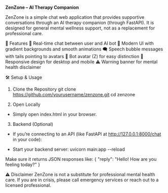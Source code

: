 **ZenZone – AI Therapy Companion**

ZenZone is a simple chat web application that provides supportive conversations through an AI therapy companion (through FastAPI).
It is designed for general mental wellness support, not as a replacement for professional care.

🚀 Features
💬 Real-time chat between user and AI bot
🎨 Modern UI with gradient backgrounds and smooth animations
🗨️ Speech bubble messages with tails pointing to avatars
🤖 Bot avatar (Z) for easy distinction
📱 Responsive design for desktop and mobile
⚠️ Warning banner for mental health disclaimer

🛠️ Setup & Usage
1. Clone the Repository
git clone https://github.com/yourusername/zenzone.git
cd zenzone

2. Open Locally

- Simply open index.html in your browser.

3. Backend (Optional)

- If you’re connecting to an API (like FastAPI at http://127.0.0.1:8000/chat in your code):

- Start your backend server: uvicorn main:app --reload

Make sure it returns JSON responses like:
{ "reply": "Hello! How are you feeling today?" }

⚠️ Disclaimer
ZenZone is not a substitute for professional mental health care.
If you are in crisis, please call emergency services or reach out to a licensed professional.
